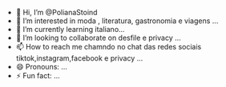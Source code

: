 - 👋 Hi, I’m @PolianaStoind
- 👀 I’m interested in moda , literatura, gastronomia e viagens  ...
- 🌱 I’m currently learning italiano...
- 💞️ I’m looking to collaborate on desfile e privacy ...
- 📫 How to reach me  chamndo no chat das redes sociais tiktok,instagram,facebook e privacy ...
- 😄 Pronouns: ...
- ⚡ Fun fact: ...

<!---
PolianaStoind/PolianaStoind is a ✨ special ✨ repository because its `README.md` (this file) appears on your GitHub profile.
You can click the Preview link to take a look at your changes.
--->
